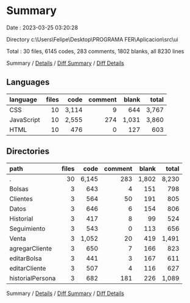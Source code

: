 # Summary

Date : 2023-03-25 03:20:28

Directory c:\\Users\\Felipe\\Desktop\\PROGRAMA FER\\Aplicacion\\src\\ui

Total : 30 files,  6145 codes, 283 comments, 1802 blanks, all 8230 lines

Summary / [Details](details.md) / [Diff Summary](diff.md) / [Diff Details](diff-details.md)

## Languages
| language | files | code | comment | blank | total |
| :--- | ---: | ---: | ---: | ---: | ---: |
| CSS | 10 | 3,114 | 9 | 644 | 3,767 |
| JavaScript | 10 | 2,555 | 274 | 1,031 | 3,860 |
| HTML | 10 | 476 | 0 | 127 | 603 |

## Directories
| path | files | code | comment | blank | total |
| :--- | ---: | ---: | ---: | ---: | ---: |
| . | 30 | 6,145 | 283 | 1,802 | 8,230 |
| Bolsas | 3 | 643 | 4 | 151 | 798 |
| Clientes | 3 | 564 | 50 | 191 | 805 |
| Datos | 3 | 646 | 6 | 154 | 806 |
| Historial | 3 | 417 | 8 | 99 | 524 |
| Seguimiento | 3 | 543 | 0 | 113 | 656 |
| Venta | 3 | 1,052 | 20 | 419 | 1,491 |
| agregarCliente | 3 | 650 | 7 | 166 | 823 |
| editarBolsa | 3 | 441 | 3 | 167 | 611 |
| editarCliente | 3 | 507 | 4 | 116 | 627 |
| historialPersona | 3 | 682 | 181 | 226 | 1,089 |

Summary / [Details](details.md) / [Diff Summary](diff.md) / [Diff Details](diff-details.md)